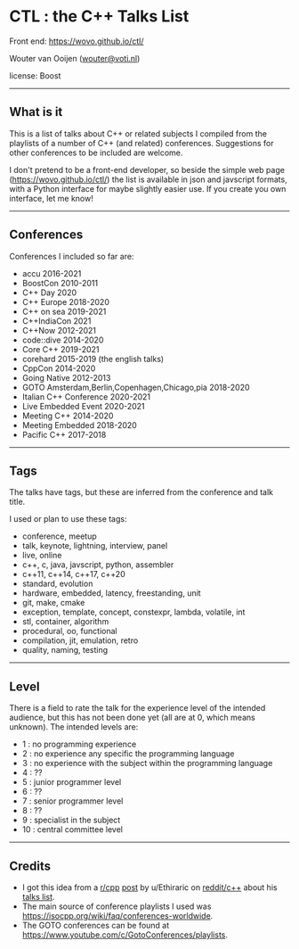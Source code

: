 # CTL : the C++ Talks List 

Front end: https://wovo.github.io/ctl/

Wouter van Ooijen (wouter@voti.nl)

license: Boost

-------------------------------------------------------------------------------

## What is it

This is a list of talks about C++ or related subjects I compiled 
from the playlists of a number of C++ (and related) conferences.
Suggestions for other conferences to be included are welcome.

I don't pretend to be a front-end developer, so 
beside the simple web page (https://wovo.github.io/ctl/) the list
is available in json and javscript formats, 
with a Python interface for maybe slightly easier use.
If you create you own interface, let me know!

-------------------------------------------------------------------------------

## Conferences

Conferences I included so far are:
- accu 2016-2021
- BoostCon 2010-2011
- C++ Day 2020
- C++ Europe 2018-2020
- C++ on sea 2019-2021
- C++IndiaCon 2021
- C++Now 2012-2021
- code::dive 2014-2020
- Core C++ 2019-2021
- corehard 2015-2019 (the english talks)
- CppCon 2014-2020
- Going Native 2012-2013
- GOTO Amsterdam,Berlin,Copenhagen,Chicago,pia 2018-2020                                                        
- Italian C++ Conference 2020-2021
- Live Embedded Event 2020-2021
- Meeting C++ 2014-2020
- Meeting Embedded 2018-2020
- Pacific C++ 2017-2018

-------------------------------------------------------------------------------

## Tags

The talks have tags, but these are inferred 
from the conference and talk title.

I used or plan to use these tags:
- conference, meetup
- talk, keynote, lightning, interview, panel
- live, online
- c++, c, java, javscript, python, assembler
- c++11, c++14, c++17, c++20
- standard, evolution
- hardware, embedded, latency, freestanding, unit
- git, make, cmake
- exception, template, concept, constexpr, lambda, volatile, int
- stl, container, algorithm
- procedural, oo, functional
- compilation, jit, emulation, retro
- quality, naming, testing

-------------------------------------------------------------------------------

## Level

There is a field to rate the talk for the experience level of the intended
audience, but this has not been done yet (all are at 0, which means unknown).
The intended levels are:
- 1 : no programming experience
- 2 : no experience any specific the programming language
- 3 : no experience with the subject within the programming language
- 4 : ??
- 5 : junior programmer level
- 6 : ??
- 7 : senior programmer level
- 8 : ??
- 9 : specialist in the subject
- 10 : central committee level

-------------------------------------------------------------------------------

## Credits

- I got this idea from a [r/cpp](https://www.reddit.com/r/cpp)
[post](https://www.reddit.com/r/cpp/comments/j5s6lw/an_index_for_c_conferences/)
by u/Ethiraric on [reddit/c++](https://www.reddit.com/r/cpp/)
about his [talks list](http://cpptalksindex.xyz/).
- The main source of conference playlists I used was 
https://isocpp.org/wiki/faq/conferences-worldwide.
- The GOTO conferences can be found at
https://www.youtube.com/c/GotoConferences/playlists.










                   
   